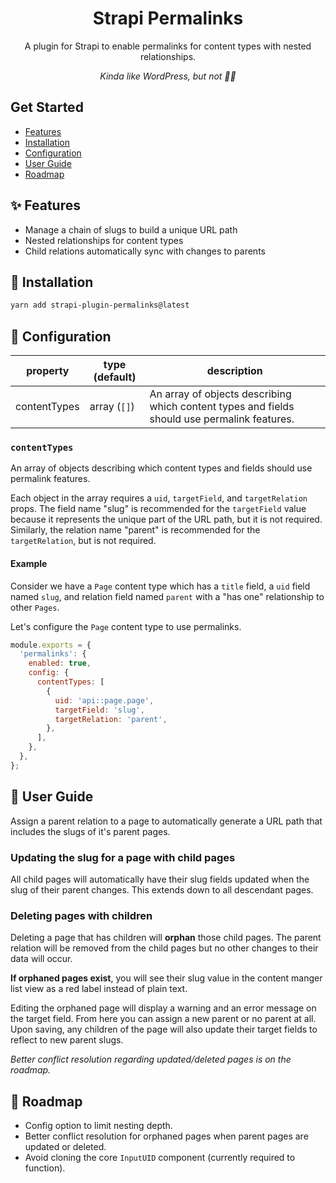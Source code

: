 <div align="center">
  <h1>Strapi Permalinks</h1>
  <p>A plugin for Strapi to enable permalinks for content types with nested relationships.</p>
  <p><em>Kinda like WordPress, but not 👍🏻</em></p>
</div>

## Get Started

* [Features](#features)
* [Installation](#installation)
* [Configuration](#configuration)
* [User Guide](#user-guide)
* [Roadmap](#roadmap)

## <a id="features"></a>✨ Features
* Manage a chain of slugs to build a unique URL path
* Nested relationships for content types
* Child relations automatically sync with changes to parents

## <a id="installation"></a>💎 Installation
```bash
yarn add strapi-plugin-permalinks@latest
```

## <a id="configuration"></a>🔧 Configuration
| property | type (default) | description |
| - | - | - |
| contentTypes | array (`[]`) | An array of objects describing which content types and fields should use permalink features. |

### `contentTypes`
An array of objects describing which content types and fields should use permalink features.

Each object in the array requires a `uid`, `targetField`, and `targetRelation` props. The field name "slug" is recommended for the `targetField` value because it represents the unique part of the URL path, but it is not required. Similarly, the relation name "parent" is recommended for the `targetRelation`, but is not required.

#### Example
Consider we have a `Page` content type which has a `title` field, a `uid` field named `slug`, and relation field named `parent` with a "has one" relationship to other `Pages`.

Let's configure the `Page` content type to use permalinks.

```js
module.exports = {
  'permalinks': {
    enabled: true,
    config: {
      contentTypes: [
        {
          uid: 'api::page.page',
          targetField: 'slug',
          targetRelation: 'parent',
        },
      ],
    },
  },
};
```

## <a id="user-guide"></a>📘 User Guide
Assign a parent relation to a page to automatically generate a URL path that includes the slugs of it's parent pages.

### Updating the slug for a page with child pages
All child pages will automatically have their slug fields updated when the slug of their parent changes. This extends down to all descendant pages.

### Deleting pages with children
Deleting a page that has children will **orphan** those child pages. The parent relation will be removed from the child pages but no other changes to their data will occur.

**If orphaned pages exist**, you will see their slug value in the content manger list view as a red label instead of plain text.

Editing the orphaned page will display a warning and an error message on the target field. From here you can assign a new parent or no parent at all. Upon saving, any children of the page will also update their target fields to reflect to new parent slugs.

*Better conflict resolution regarding updated/deleted pages is on the roadmap.*

## <a id="roadmap"></a>🚧 Roadmap
* Config option to limit nesting depth.
* Better conflict resolution for orphaned pages when parent pages are updated or deleted.
* Avoid cloning the core `InputUID` component (currently required to function).
